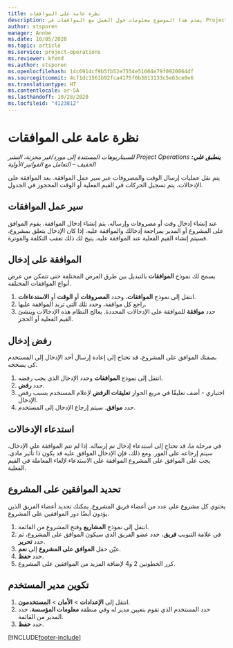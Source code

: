 ```yaml
---
title: نظرة عامة على الموافقات
description: يقدم هذا الموضوع معلومات حول العمل مع الموافقات في Project Operations.
author: stsporen
manager: Annbe
ms.date: 10/05/2020
ms.topic: article
ms.service: project-operations
ms.reviewer: kfend
ms.author: stsporen
ms.openlocfilehash: 14c6914cf9b5fb52e7554e51604e79f0920064df
ms.sourcegitcommit: 4cf1dc1561b92fca4175f0b3813133c5e63ce8e6
ms.translationtype: HT
ms.contentlocale: ar-SA
ms.lasthandoff: 10/28/2020
ms.locfileid: "4123812"
---
```

# <a name="approvals-overview"></a>نظرة عامة على الموافقات

_**ينطبق علي:** ‏‫Project Operations للسيناريوهات المستندة إلى مورد/غير مخزنة‬، ‏‫النشر الخفيف – التعامل مع الفواتير الأولية‬_

يتم نقل عمليات إرسال الوقت والمصروفات عبر سير عمل الموافقة. بعد الموافقة على الإدخالات، يتم تسجيل الحركات في القيم الفعلية أو الوقت المحجوز في الجدول.

## <a name="approvals-workflow"></a>سير عمل الموافقات
عند إنشاء إدخال وقت أو مصروفات وإرساله، يتم إنشاء إدخال الموافقة. يقوم الموافق على المشروع أو المدير بمراجعة إدخالك والموافقة عليه. إذا كان الإدخال يتعلق بمشروع، فسيتم إنشاء القيم الفعلية عند الموافقة عليه. يتيح لك ذلك تعقب التكلفة والفوترة. 

## <a name="approve-an-entry"></a>الموافقة على إدخال
يسمح لك نموذج **الموافقات** بالتبديل بين طرق العرض المختلفة حتى تتمكن من عرض أنواع الموافقات المختلفة.
  
1. انتقل إلى نموذج **الموافقات**، وحدد **المصروفات** أو **الوقت** أو **الاستدعاءات**.
2. راجع كل موافقة، وحدد تلك التي تريد الموافقة عليها.
3. حدد **موافقة** للموافقة على الإدخالات المحددة.
يعالج النظام هذه الإدخالات وينشئ القيم الفعلية أو الحجز.

## <a name="reject-an-entry"></a>رفض إدخال
بصفتك الموافق على المشروع، قد تحتاج إلى إعادة إرسال أحد الإدخال إلى المستخدم كي يصححه.
  
1. انتقل إلى نموذج **الموافقات** وحدد الإدخال الذي يجب رفضه. 
2. حدد **رفض**.
3. اختياري - أضف تعليقًا في مربع الحوار **تعليقات الرفض** لإعلام المستخدم بسبب رفض الإدخال.
4. حدد **موافق**. سيتم إرجاع الإدخال إلى المستخدم.
  
## <a name="recall-entries"></a>استدعاء الإدخالات
في مرحلة ما، قد تحتاج إلى استدعاء إدخال تم إرساله. إذا لم تتم الموافقة على الإدخال، سيتم إرجاعه على الفور. ومع ذلك، فإن الإدخال الموافق عليه قد يكون ذا تأثير مادي. يجب على الموافق على المشروع الموافقة على الاستدعاء لإلغاء المعاملة في القيم الفعلية.

## <a name="specify-project-approvers"></a>تحديد الموافقين على المشروع
يحتوي كل مشروع على عدد من أعضاء فريق المشروع. يمكنك تحديد أعضاء الفريق الذين يؤدون أيضًا دور الموافقين على المشروع.

1. انتقل إلى نموذج **المشاريع** وفتح المشروع من القائمة.
2. في علامة التبويب **فريق**، حدد عضو الفريق الذي سيكون الموافق على المشروع، ثم حدد **تحرير**.
3. عيّن حقل **الموافق على المشروع** إلى **نعم**.
4. حدد **حفظ**.
5. كرر الخطوتين 2 و4 لإضافة المزيد من الموافقين على المشروع.

## <a name="configure-the-users-manager"></a>تكوين مدير المستخدم

1. انتقل إلى **الإعدادات** > **الأمان** > **المستخدمون**.
2. حدد المستخدم الذي تقوم بتعيين مدير له وفي منطقة **معلومات المؤسسة**، حدد المدير من القائمة. 
3. حدد **حفظ**.




[!INCLUDE[footer-include](../includes/footer-banner.md)]
